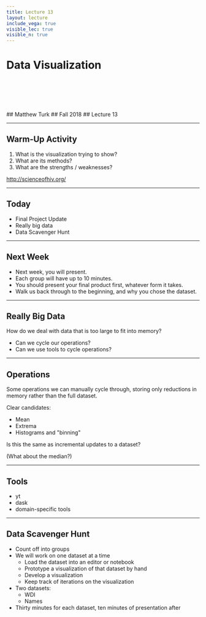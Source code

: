 ```yaml
---
title: Lecture 13
layout: lecture
include_vega: true
visible_lec: true
visible_n: true
---
```


<!-- .slide: class="titleslide" -->

# Data Visualization
<div style="height: 6.0em;"></div>
## Matthew Turk
## Fall 2018
## Lecture 13

---

## Warm-Up Activity

 1. What is the visualization trying to show?
 1. What are its methods?
 1. What are the strengths / weaknesses?

http://scienceofhiv.org/

---

## Today

 * Final Project Update
 * Really big data
 * Data Scavenger Hunt

---

## Next Week

 * Next week, you will present.
 * Each group will have up to 10 minutes.
 * You should present your final product first, whatever form it takes.
 * Walk us back through to the beginning, and why you chose the dataset.

---

## Really Big Data

How do we deal with data that is too large to fit into memory?

 * Can we cycle our operations?
 * Can we use tools to cycle operations?

---

## Operations

Some operations we can manually cycle through, storing only reductions in
memory rather than the full dataset.

Clear candidates:

 * Mean
 * Extrema
 * Histograms and "binning"

Is this the same as incremental updates to a dataset?

(What about the median?)

---

## Tools

 * yt
 * dask
 * domain-specific tools

---

## Data Scavenger Hunt

 * Count off into groups
 * We will work on one dataset at a time
   * Load the dataset into an editor or notebook
   * Prototype a visualization of that dataset by hand
   * Develop a visualization
   * Keep track of iterations on the visualization
 * Two datasets:
   * WDI
   * Names
 * Thirty minutes for each dataset, ten minutes of presentation after

